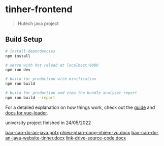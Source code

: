 # tinher-frontend

> Hutech java project

## Build Setup

``` bash
# install dependencies
npm install

# serve with hot reload at localhost:8080
npm run dev

# build for production with minification
npm run build

# build for production and view the bundle analyzer report
npm run build --report
```

For a detailed explanation on how things work, check out the [guide](http://vuejs-templates.github.io/webpack/) and [docs for vue-loader](http://vuejs.github.io/vue-loader).


university project finished in 24/05/2022

[bao-cao-do-an-java.pptx](https://github.com/huyvu8051/tinher-frontend/files/8767524/bao-cao-do-an-java.pptx)
[phieu-phan-cong-nhiem-vu.docx](https://github.com/huyvu8051/tinher-frontend/files/8767525/phieu-phan-cong-nhiem-vu.docx)
[bao-cao-do-an-java-website-tinher.docx](https://github.com/huyvu8051/tinher-frontend/files/8767526/bao-cao-do-an-java-website-tinher.docx)
[link-drive-source-code.docx](https://github.com/huyvu8051/tinher-frontend/files/8767527/link-drive-source-code.docx)
